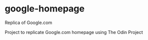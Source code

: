 # google-homepage
Replica of Google.com

Project to replicate Google.com homepage using The Odin Project

